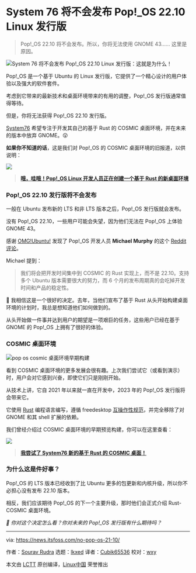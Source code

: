 [#]: subject: "System76 Won't Release Pop!_OS 22.10 Linux Distro: Here's Why!"
[#]: via: "https://news.itsfoss.com/no-pop-os-21-10/"
[#]: author: "Sourav Rudra https://news.itsfoss.com/author/sourav/"
[#]: collector: "lkxed"
[#]: translator: "Cubik65536"
[#]: reviewer: "wxy"
[#]: publisher: " "
[#]: url: " "

System 76 将不会发布 Pop!_OS 22.10 Linux 发行版
======

> Pop!_OS 22.10 将不会发布。所以，你将无法使用 GNOME 43…… 这里是原因。

![System 76 将不会发布 Pop!_OS 22.10 Linux 发行版：这就是为什么！][1]

Pop!_OS 是一个基于 Ubuntu 的 Linux 发行版，它提供了一个精心设计的用户体验以及强大的软件套件。

考虑到它带来的最新技术和桌面环境带来的有用的调整，Pop!_OS 发行版通常值得等待。

但是，你将无法获得 Pop!_OS 22.10 发行版。

[System76][2] 希望专注于开发其自己的基于 Rust 的 COSMIC 桌面环境，并在未来的版本中放弃 GNOME。😲

**如果你不知道的话**，这是我们对 Pop!_OS 的 COSMIC 桌面环境的旧报道，以供说明：

![][4a]

> **[哦，哇哦！Pop!_OS Linux 开发人员正在创建一个基于 Rust 的新桌面环境][4]**

### Pop!_OS 22.10 发行版将不会发布

一般在 Ubuntu 发布新的 LTS 和非 LTS 版本之后，Pop!_OS 发行版就会发布。

没有 Pop!_OS 22.10，一些用户可能会失望，因为他们无法在 Pop!_OS 上体验 GNOME 43。

感谢 [OMG!Ubuntu!][5] 发现了 Pop!_OS 开发人员 **Michael Murphy** 的这个 [Reddit 评论][6]。

Michael 提到：

> 我们将会把开发时间集中到 COSMIC 的 Rust 实现上，而不是 22.10。支持多个 Ubuntu 版本需要很大的努力，而 6 个月的发布周期真的会吃掉开发时间和产品的稳定性。

👏 我相信这是一个很好的决定。去年，当他们宣布了基于 Rust 从头开始构建桌面环境的计划时，我总是想知道他们如何做到的。

从头开始做一件事并达到用户的期望是一项艰巨的任务，这些用户已经在基于 GNOME 的 Pop!_OS 上拥有了很好的体验。

### COSMIC 桌面环境

![pop os cosmic 桌面环境早期构建][9]

看到 COSMIC 桌面环境的更多发展会很有趣。上次我们尝试它（或看到演示）时，用户会对它感到兴奋，即使它们只是刚刚开始。

从技术上讲，它自 2021 年以来就一直在开发中，2023 年的 Pop!_OS 发行版将会带来它。

它使用 [Rust][10] 编程语言编写，遵循 freedesktop [互操作性规范][11]，并完全移除了对 GNOME 和其 shell 扩展的依赖。

我们曾经介绍过 COSMIC 桌面环境的早期预览构建，你可以在这里查看：

![][12a]

> **[我尝试了 System76 新的基于 Rust 的 COSMIC 桌面！][12]**

### 为什么这是件好事？

Pop!_OS 的 LTS 版本已经收到了比 Ubuntu 更多的包更新和内核升级，所以你不必担心没有发布 22.10 版本。

相反，我们应该期待 Pop!_OS 的下一个主要升级，那时他们会正式介绍 Rust-COSMIC 桌面环境。

*💬 你对这个决定怎么看？你对未来的 Pop!_OS 发行版有什么期待吗？*

--------------------------------------------------------------------------------

via: https://news.itsfoss.com/no-pop-os-21-10/

作者：[Sourav Rudra][a]
选题：[lkxed][b]
译者：[Cubik65536](https://github.com/Cubik65536)
校对：[wxy](https://github.com/wxy)

本文由 [LCTT](https://github.com/LCTT/TranslateProject) 原创编译，[Linux中国](https://linux.cn/) 荣誉推出

[a]: https://news.itsfoss.com/author/sourav/
[b]: https://github.com/lkxed
[1]: https://news.itsfoss.com/content/images/size/w1200/2022/09/no-pop-os-22-10-release.png
[2]: https://system76.com/
[3]: https://news.itsfoss.com/pop-os-cosmic-rust/
[4]: https://news.itsfoss.com/pop-os-cosmic-rust/
[4a]: https://news.itsfoss.com/content/images/wordpress/2021/11/pop-os-cosmic-rust.png
[5]: https://www.omgubuntu.co.uk/2022/09/excited-for-pop_os-22-10-dont-be
[6]: https://www.reddit.com/r/pop_os/comments/xifwt6/comment/ip3l425/
[7]: http://proton.go2cloud.org/aff_c?offer_id=15&aff_id=1173
[8]: http://proton.go2cloud.org/aff_c?offer_id=15&aff_id=1173
[9]: https://news.itsfoss.com/content/images/2022/09/pop_os_cosmic_early_build.png
[10]: https://www.rust-lang.org/
[11]: https://www.freedesktop.org/wiki/Specifications/
[12]: https://news.itsfoss.com/system76-rust-cosmic-desktop/
[12a]: https://news.itsfoss.com/content/images/wordpress/2022/01/system76-rust-based-distro-ft.png